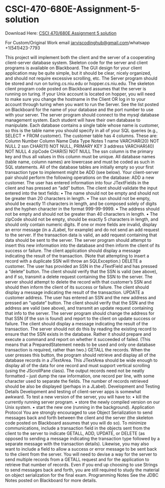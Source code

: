 # CSCI-470-680E-Assignment-5-solution

Download Here: [CSCI 470/680E Assignment 5 solution](https://jarviscodinghub.com/assignment/csci-470-680e-assignment-5-solution/)

For Custom/Original Work email jarviscodinghub@gmail.com/whatsapp +1(541)423-7793

This project will implement both the client and the server of a cooperating client-server database
system. Skeleton code for the server and client programs is available on Blackboard. The GUI
design for your client application may be quite simple, but it should be clear, nicely organized, and
should not require excessive scrolling, etc.
The Server program should be stored and run on turing.cs.niu.edu or
hopper.cs.niu.edu. The skeleton client program code posted on Blackboard assumes that the
server is running on turing. If your Unix account is located on hopper, you will need to make
sure you change the hostname in the Client OR log in to your account through turing when you
want to run the Server.
See the list posted on Blackboard for the name of your database and the port number to use with
your server.
The server program should connect to the mysql database management system. Each student
will have their own database to manipulate. Each database contains a single table whose name is
customer, so this is the table name you should specify in all of your SQL queries (e.g., SELECT *
FROM customer). The customer table has 4 columns. These are:
Column Number Column Name Data Type Notes
1 name VARCHAR(20) NOT NULL
2 ssn CHAR(11) NOT NULL, PRIMARY KEY
3 address VARCHAR(40) NOT NULL
4 zipCode CHAR(5) NOT NULL
The ssn column is the primary key and thus all values in this column must be unique. All database
names (table name, column names) are lowercase and must be coded as such in SQL statements.
All of the database tables are initially empty so your first transaction type to implement might be
ADD (see below).
Your client-server pair should perform the following operations on the database:
ADD a new customer. The user has entered information into four JTextFields in the client and
has pressed an “add” button. The client should validate the input entered into the text fields:
• The name should not be empty and should not be greater than 20 characters in length.
• The ssn should not be empty, should be exactly 11 characters in length, and be composed
solely of digits and the hyphen character in the format 999-99-9999.
• The address should not be empty and should not be greater than 40 characters in length.
• The zipCode should not be empty, should be exactly 5 characters in length, and should
only contain numeric digits.
If one or more fields are invalid, display an error message (in a JLabel, for example) and do not
send an add request to the server.
If the transaction data is valid, an add request containing that data should be sent to the server.
The server program should attempt to insert this new information into the database and then
inform the client of its success or failure. The client application should display a message indicating
the result of the transaction.
(Note that attempting to insert a record with a duplicate SSN will throw an SQLException.)
DELETE a customer. The user has provided an SSN in the JTextField and has pressed a
“delete” button. The client should verify that the SSN is valid (see above), and if so, transmit a
delete request containing the SSN to the server.
The server should attempt to delete the record with that customer’s SSN and should then inform
the client of its success or failure. The client should display a message indicating the result of the
transaction.
UPDATE a customer address. The user has entered an SSN and the new address and pressed an
“update” button. The client should verify that the SSN and the address are valid (see above), and
transmit an update request containing that info to the server. The server program should change
the address for that SSN (if the ssn is found) and report to the client on update success or failure.
The client should display a message indicating the result of the transaction.
The server should not do this by reading the existing record to ensure that the SSN exists in the
database. Rather it should prepare and execute a command and report on whether it succeeded of
failed. (This means that a PreparedStatement needs to be used and only one database
transaction is required, rather than two.)
GETALL the records. When the user presses this button, the program should retrieve and display
all of the database records in a JTextArea. This JTextArea should be wide enough to display
all of the data for one record and must support vertical scrolling (using the JScrollPane class).
The output records need not be neatly formatted – just dump the raw information, one record per
line, with some character used to separate the fields. The number of records retrieved should be
also be displayed (perhaps in a JLabel).
Development and Testing Details
Development and testing of client-server apps is somewhat awkward. To test a new version of the
server, you will have to:
• kill the currently running server program.
• store the newly compiled version on our Unix system.
• start the new one (running in the background).
Application Protocol
You are strongly encouraged to use Object Serialization to send messages back and forth
between the client and the server (the skeleton code posted on Blackboard assumes that you will
do so). To minimize communications, include a transaction field in the objects sent from the client
to the server to indicate GETALL, ADD, UPDATE, or DELETE (as opposed to sending a message
indicating the transaction type followed by a separate message with the transaction details).
Likewise, you may also want to include a field to allow a success or error message to be sent back
to the client from the server.
You will need to devise a way for the server to send multiple records from a GETALL request and
for the application to retrieve that number of records. Even if you end up choosing to use Strings
to send messages back and forth, you are still required to study the material on object serialization
for the final exam.
Programming Notes
See the JDBC Notes posted on Blackboard for more details.
